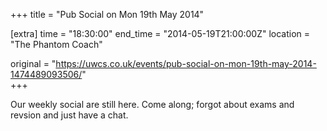 +++
title = "Pub Social on Mon 19th May 2014"

[extra]
time = "18:30:00"
end_time = "2014-05-19T21:00:00Z"
location = "The Phantom Coach"

original = "https://uwcs.co.uk/events/pub-social-on-mon-19th-may-2014-1474489093506/"    
+++

Our weekly social are still here. Come along; forgot about exams and revsion and just have a chat.

